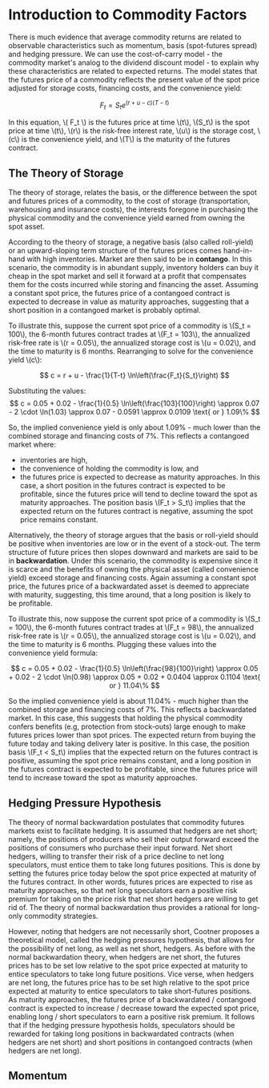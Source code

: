 # Introduction to Commodity Factors

There is much evidence that average commodity returns are related to observable characteristics such as momentum, basis (spot-futures spread) and hedging pressure. We can use the cost-of-carry model - the commodity market's analog to the dividend discount model - to explain why these characteristics are related to expected returns. The model states that the futures price of a commodity reflects the present value of the spot price adjusted for storage costs, financing costs, and the convenience yield:

$$
F_t = S_t e^{(r + u - c)(T-t)}
$$

In this equation, \\( F_t \\) is the futures price at time \\(t\\), \\(S_t\\) is the spot price at time \\(t\\), \\(r\\) is the risk-free interest rate, \\(u\\) is the storage cost, \\(c\\) is the convenience yield, and \\(T\\) is the maturity of the futures contract.

## The Theory of Storage

The theory of storage, relates the basis, or the difference between the spot and futures prices of a commodity, to the cost of storage (transportation, warehousing and insurance costs), the interests foregone in purchasing the physical commodity and the convenience yield earned from owning the spot asset.

According to the theory of storage, a negative basis (also called roll-yield) or an upward-sloping term structure of the futures prices comes hand-in-hand with high inventories. Market are then said to be in **contango**. In this scenario, the commodity is in abundant supply, inventory holders can buy it cheap in the spot market and sell it forward at a profit that compensates them for the costs incurred while storing and financing the asset. Assuming a constant spot price, the futures price of a contangoed contract is expected to decrease in value as maturity approaches, suggesting that a short position in a contangoed market is probably optimal. 

To illustrate this, suppose the current spot price of a commodity is \\(S_t = 100\\), the 6-month futures contract trades at \\(F_t = 103\\), the annualized risk-free rate is \\(r = 0.05\\), the annualized storage cost is \\(u = 0.02\\), and the time to maturity is 6 months. Rearranging to solve for the convenience yield \\(c\\):

$$
c = r + u - \frac{1}{T-t} \ln\left(\frac{F_t}{S_t}\right)
$$

Substituting the values:
$$
c = 0.05 + 0.02 - \frac{1}{0.5} \ln\left(\frac{103}{100}\right) \approx 0.07 - 2 \cdot \ln(1.03) \approx 0.07 - 0.0591 \approx 0.0109 \text{ or } 1.09\%
$$

So, the implied convenience yield is only about 1.09% - much lower than the combined storage and financing costs of 7%. This reflects a contangoed market where:
- inventories are high,
- the convenience of holding the commodity is low, and
- the futures price is expected to decrease as maturity approaches.
In this case, a short position in the futures contract is expected to be profitable, since the futures price will tend to decline toward the spot as maturity approaches. The position basis \\(F_t > S_t\\) implies that the expected return on the futures contract is negative, assuming the spot price remains constant.

Alternatively, the theory of storage argues that the basis or roll-yield should be positive when inventories are low or in the event of a stock-out. The term structure of future prices then slopes downward and markets are said to be in **backwardation**. Under this scenario, the commodity is expensive since it is scarce and the benefits of owning the physical asset (called convenience yield) exceed storage and financing costs. Again assuming a constant spot price, the futures price of a backwardated asset is deemed to appreciate with maturity, suggesting, this time around, that a long position is likely to be profitable.

To illustrate this, now suppose the current spot price of a commodity is \\(S_t = 100\\), the 6-month futures contract trades at \\(F_t = 98\\), the annualized risk-free rate is \\(r = 0.05\\), the annualized storage cost is \\(u = 0.02\\), and the time to maturity is 6 months. Plugging these values into the convenience yield formula:

$$
c = 0.05 + 0.02 - \frac{1}{0.5} \ln\left(\frac{98}{100}\right) \approx 0.05 + 0.02 - 2 \cdot \ln(0.98) \approx 0.05 + 0.02 + 0.0404 \approx 0.1104 \text{ or } 11.04\%
$$

So the implied convenience yield is about 11.04% - much higher than the combined storage and financing costs of 7%. This reflects a backwardated market. In this case, this suggests that holding the physical commodity confers benefits (e.g, protection from stock-outs) large enough to make futures prices lower than spot prices. The expected return from buying the future today and taking delivery later is positive. In this case, the position basis \\(F_t < S_t\\) implies that the expected return on the futures contract is positive, assuming the spot price remains constant, and a long position in the futures contract is expected to be profitable, since the futures price will tend to increase toward the spot as maturity approaches.


## Hedging Pressure Hypothesis

The theory of normal backwardation postulates that commodity futures markets exist to facilitate hedging. It is assumed that hedgers are net short; namely, the positions of producers who sell their output forward exceed the positions of consumers who purchase their input forward. Net short hedgers, willing to transfer their risk of a price decline to net long speculators, must entice them to take long futures positions. This is done by setting the futures price today below the spot price expected at maturity of the futures contract. In other words, futures prices are expected to rise as maturity approaches, so that net long speculators earn a positive risk premium for taking on the price risk that net short hedgers are willing to get rid of. The theory of normal backwardation thus provides a rational for long-only commodity strategies. 

However, noting that hedgers are not necessarily short, Cootner proposes a theoretical model, called the hedging pressures hypothesis, that allows for the possibility of net long, as well as net short, hedgers. As before with the normal backwardation theory, when hedgers are net short, the futures prices has to be set low relative to the spot price expected at maturity to entice speculators to take long future positions. Vice verse, when hedgers are net long, the futures price has to be set high relative to the spot price expected at maturity to entice speculators to take short-futures positions. As maturity approaches, the futures price of a backwardated / contangoed contract is expected to increase / decrease toward the expected spot price, enabling long / short speculators to earn a positive risk premium. It follows that if the hedging pressure hypothesis holds, speculators should be rewarded for taking long positions in backwardated contracts (when hedgers are net short) and short positions in contangoed contracts (when hedgers are net long). 

## Momentum


